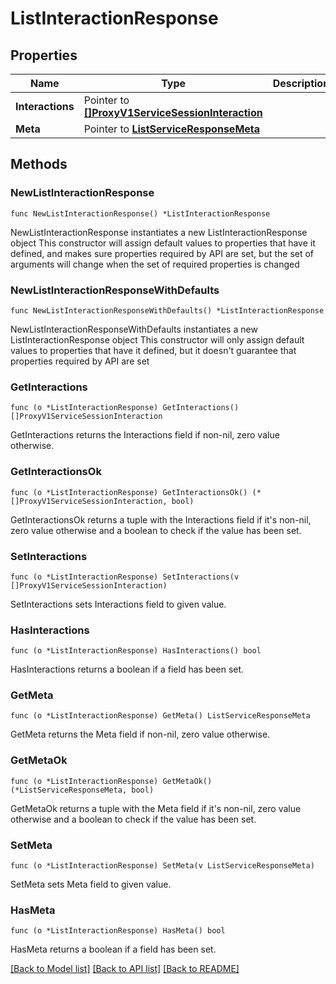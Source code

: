 # ListInteractionResponse

## Properties

Name | Type | Description | Notes
------------ | ------------- | ------------- | -------------
**Interactions** | Pointer to [**[]ProxyV1ServiceSessionInteraction**](ProxyV1ServiceSessionInteraction.md) |  | [optional] 
**Meta** | Pointer to [**ListServiceResponseMeta**](ListServiceResponse_meta.md) |  | [optional] 

## Methods

### NewListInteractionResponse

`func NewListInteractionResponse() *ListInteractionResponse`

NewListInteractionResponse instantiates a new ListInteractionResponse object
This constructor will assign default values to properties that have it defined,
and makes sure properties required by API are set, but the set of arguments
will change when the set of required properties is changed

### NewListInteractionResponseWithDefaults

`func NewListInteractionResponseWithDefaults() *ListInteractionResponse`

NewListInteractionResponseWithDefaults instantiates a new ListInteractionResponse object
This constructor will only assign default values to properties that have it defined,
but it doesn't guarantee that properties required by API are set

### GetInteractions

`func (o *ListInteractionResponse) GetInteractions() []ProxyV1ServiceSessionInteraction`

GetInteractions returns the Interactions field if non-nil, zero value otherwise.

### GetInteractionsOk

`func (o *ListInteractionResponse) GetInteractionsOk() (*[]ProxyV1ServiceSessionInteraction, bool)`

GetInteractionsOk returns a tuple with the Interactions field if it's non-nil, zero value otherwise
and a boolean to check if the value has been set.

### SetInteractions

`func (o *ListInteractionResponse) SetInteractions(v []ProxyV1ServiceSessionInteraction)`

SetInteractions sets Interactions field to given value.

### HasInteractions

`func (o *ListInteractionResponse) HasInteractions() bool`

HasInteractions returns a boolean if a field has been set.

### GetMeta

`func (o *ListInteractionResponse) GetMeta() ListServiceResponseMeta`

GetMeta returns the Meta field if non-nil, zero value otherwise.

### GetMetaOk

`func (o *ListInteractionResponse) GetMetaOk() (*ListServiceResponseMeta, bool)`

GetMetaOk returns a tuple with the Meta field if it's non-nil, zero value otherwise
and a boolean to check if the value has been set.

### SetMeta

`func (o *ListInteractionResponse) SetMeta(v ListServiceResponseMeta)`

SetMeta sets Meta field to given value.

### HasMeta

`func (o *ListInteractionResponse) HasMeta() bool`

HasMeta returns a boolean if a field has been set.


[[Back to Model list]](../README.md#documentation-for-models) [[Back to API list]](../README.md#documentation-for-api-endpoints) [[Back to README]](../README.md)


